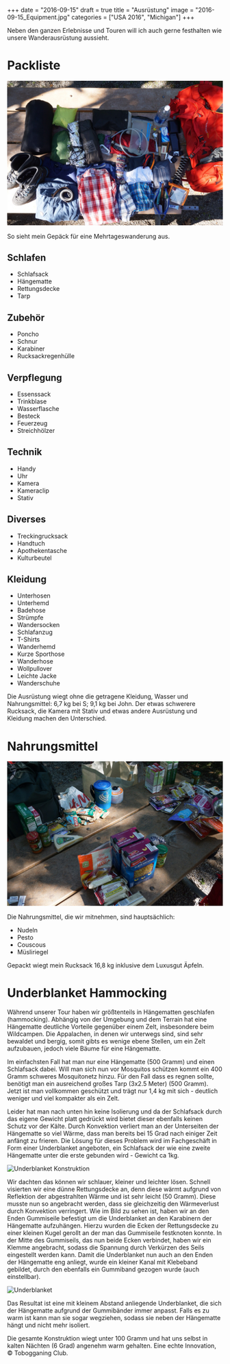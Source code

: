 +++
date = "2016-09-15"
draft = true
title = "Ausrüstung"
image = "2016-09-15_Equipment.jpg"
categories = ["USA 2016", "Michigan"]
+++

Neben den ganzen Erlebnisse und Touren
will ich auch gerne festhalten wie unsere
Wanderausrüstung aussieht. 

# Packliste

![Ausrüstung](/images/2016-09-15_Equipment.jpg)

So sieht mein Gepäck für eine 
Mehrtageswanderung aus. 

## Schlafen

- Schlafsack
- Hängematte
- Rettungsdecke
- Tarp

## Zubehör

- Poncho
- Schnur
- Karabiner
- Rucksackregenhülle

## Verpflegung

- Essenssack
- Trinkblase
- Wasserflasche
- Besteck
- Feuerzeug
- Streichhölzer

## Technik

- Handy
- Uhr
- Kamera
- Kameraclip
- Stativ

## Diverses

- Treckingrucksack
- Handtuch
- Apothekentasche
- Kulturbeutel

## Kleidung

- Unterhosen
- Unterhemd
- Badehose
- Strümpfe
- Wandersocken
- Schlafanzug
- T-Shirts
- Wanderhemd
- Kurze Sporthose
- Wanderhose
- Wollpullover
- Leichte Jacke
- Wanderschuhe

Die Ausrüstung wiegt ohne die getragene 
Kleidung, Wasser und Nahrungsmittel: 
6,7 kg bei S; 9,1 kg bei John. 
Der etwas schwerere Rucksack, 
die Kamera mit Stativ und etwas andere 
Ausrüstung und Kleidung machen den 
Unterschied. 

# Nahrungsmittel

![Nahrungsmittel](/images/2016-09-15_Nahrungsmittel.jpg)

Die Nahrungsmittel, die wir mitnehmen, sind
hauptsächlich:
- Nudeln 
- Pesto
- Couscous
- Müsliriegel

Gepackt wiegt mein Rucksack 16,8 kg 
inklusive dem Luxusgut Äpfeln. 

# Underblanket Hammocking

Während unserer Tour haben wir größtenteils in Hängematten geschlafen (hammocking). Abhängig von der Umgebung und dem Terrain hat eine Hängematte deutliche Vorteile gegenüber einem Zelt, insbesondere beim Wildcampen. Die Appalachen, in denen wir unterwegs sind, sind sehr bewaldet und bergig, somit gibts es wenige ebene Stellen, um ein Zelt aufzubauen, jedoch viele Bäume für eine Hängematte. 

Im einfachsten Fall hat man nur eine Hängematte (500 Gramm) und einen Schlafsack dabei. Will man sich nun vor Mosquitos schützen kommt ein 400 Gramm schweres Mosquitonetz hinzu. Für den Fall dass es regnen sollte, benötigt man ein ausreichend großes Tarp (3x2.5 Meter) (500 Gramm). Jetzt ist man vollkommen geschützt und trägt nur 1,4 kg mit sich - deutlich weniger und viel kompakter als ein Zelt. 

Leider hat man nach unten hin keine Isolierung und da der Schlafsack durch das eigene Gewicht platt gedrückt wird bietet dieser ebenfalls keinen Schutz vor der Kälte. Durch Konvektion verliert man an der Unterseiten der Hängematte so viel Wärme, dass man bereits bei 15 Grad nach einiger Zeit anfängt zu frieren. 
Die Lösung für dieses Problem wird im Fachgeschäft in Form einer Underblanket angeboten, ein Schlafsack der wie eine zweite Hängematte unter die erste gebunden wird - Gewicht ca 1kg. 

![Underblanket Konstruktion](/images/2016-09-11_Underblanket-Construction.jpg)

Wir dachten das können wir schlauer, kleiner und leichter lösen. Schnell visierten wir eine dünne Rettungsdecke an, denn diese wärmt aufgrund von Reflektion der abgestrahlten Wärme und ist sehr leicht (50 Gramm). 
Diese musste nun so angebracht werden, dass sie gleichzeitig den Wärmeverlust durch Konvektion verringert.
Wie im Bild zu sehen ist, haben wir an den Enden Gummiseile befestigt um die Underblanket an den Karabinern der Hängematte aufzuhängen. Hierzu wurden die Ecken der Rettungsdecke zu einer kleinen Kugel gerollt an der man das Gummiseile festknoten konnte. In der Mitte des Gummiseils, das nun beide Ecken verbindet, haben wir ein Klemme angebracht, sodass die Spannung durch Verkürzen des Seils eingestellt werden kann. 
Damit die Underblanket nun auch an den Enden der Hängematte eng anliegt, wurde ein kleiner Kanal mit Klebeband gebildet, durch den ebenfalls ein Gummiband gezogen wurde (auch einstellbar).  

![Underblanket](/images/2016-09-11_Underblanket.jpg)

Das Resultat ist eine mit kleinem Abstand anliegende Underblanket, die sich der Hängematte aufgrund der Gummibänder immer anpasst. Falls es zu warm ist kann man sie sogar wegziehen, sodass sie neben der Hängematte hängt und nicht mehr isoliert. 

Die gesamte Konstruktion wiegt unter 100 Gramm und hat uns selbst in kalten Nächten (6 Grad) angenehm warm gehalten.
Eine echte Innovation, © Tobogganing Club.
